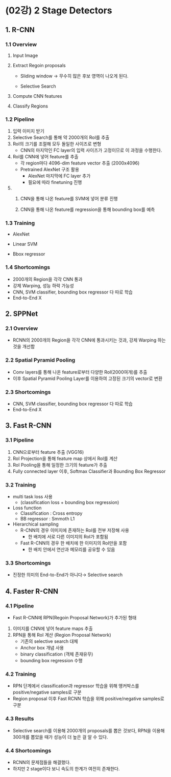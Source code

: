 # (02강) 2 Stage Detectors

## 1. R-CNN

### 1.1 Overview


1. Input Image
2. Extract Regoin proposals
    - Sliding window → 무수히 많은 후보 영역이 나오게 된다.
        
        
    - Selective Search
        
        
3. Compute CNN features
4. Classify Regions

### 1.2 Pipeline

1.  입력 이미지 받기
2. Selective Search를 통해 약 2000개의 RoI를 추출
3. RoI의 크기를 조절해 모두 돌일한 사이즈로 변형
    - CNN의 마지막인 FC layer의 입력 사이즈가 고정이므로 이 과정을 수행한다.
4. RoI를 CNN에 넣어 feature를 추출
    - 각 region마다 4096-dim feature vector 추출 (2000x4096)
    - Pretrained AlexNet 구조 활용
        - AlexNet 마지막에 FC layer 추가
        - 필요에 따라 finetuning 진행
5. 1) CNN을 통해 나온 feature를 SVM에 넣어 분류 진행
    
    2) CNN을 통해 나온 feature를 regression을 통해 bounding box를 예측
    

### 1.3 Training

- AlexNet
    
    
- Linear SVM
    
    
- Bbox regressor
    
    

### 1.4 Shortcomings

- 2000개의 Region을 각각 CNN 통과
- 강제 Warping, 성능 하락 가능성
- CNN, SVM classifier, bounding box regressor 다 따로 학습
- End-to-End X

## 2. SPPNet

### 2.1 Overview

- RCNN의 2000개의 Region을 각각 CNN에 통과시키는 것과, 강제 Warping 하는 것을 개선함


### 2.2 Spatial Pyramid Pooling


- Conv layers를 통해 나온 feature로부터 다양한 RoI(2000여개)를 추출
- 이후 Spatial Pyramid Pooling Layer를 이용하여 고정된 크기의 vector로 변환

### 2.3 Shortcomings

- CNN, SVM classifier, bounding box regressor 다 따로 학습
- End-to-End X

## 3. Fast R-CNN

### 3.1 Pipeline


1. CNN으로부터 feature 추출 (VGG16)
2. RoI Projection을 통해 feature map 상에서 RoI를 계산
3. RoI Pooling을 통해 일정한 크기의 feature가 추출
4. Fully connected layer 이후, Softmax Classifier과 Bounding Box Regressor

### 3.2 Training

- multi task loss 사용
    - (classification loss + bounding box regression)
- Loss function
    - Classification : Cross entropy
    - BB regressor : Smmoth L1
- Hierarchical sampling
    - R-CNN의 경우 이미지에 존재하는 RoI를 전부 저장해 사용
        - 한 배치에 서로 다른 이미지의 RoI가 포함됨
    - Fast R-CNN의 경우 한 배치에 한 이미지의 RoI만을 포함
        - 한 배치 안에서 연산과 메모리를 공유할 수 있음

### 3.3 Shortcomings

- 진정한 의미의 End-to-End가 아니다→ Selective search

## 4. Faster R-CNN

### 4.1 Pipeline

- Fast R-CNN에 RPN(Regoin Proposal Network)가 추가된 형태


1. 이미지를 CNN에 넣어 feature maps 추출
2. RPN을 통해 RoI 계산 (Region Proposal Network)
    - 기존의 selective search 대체
    - Anchor box 개념 사용
    - binary classification (객체 존재유무)
    - bounding box regression 수행
    
    

### 4.2 Training

- RPN 단계에서 classification과 regressor 학습을 위해 앵커박스를 positive/negative samples로 구분
- Region proposal 이후 Fast RCNN 학습을 위해 positive/negative samples로 구분

### 4.3 Results

- Selective search를 이용해 2000개의 proposals를 뽑은 것보다, RPN을 이용해 300개를 뽑았을 때가 성능이 더 높은 걸 알 수 있다.


### 4.4 Shortcomings

- RCNN의 문제점들을 해결했다.
- 하지만 2 stage이다 보니 속도의 한계가 여전히 존재한다.
